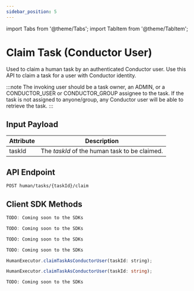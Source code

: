 ```yaml
---
sidebar_position: 5
---
```


import Tabs from '@theme/Tabs';
import TabItem from '@theme/TabItem';

# Claim Task (Conductor User)

Used to claim a human task by an authenticated Conductor user. Use this API to claim a task for a user with Conductor identity.

:::note
The invoking user should be a task owner, an ADMIN, or a CONDUCTOR_USER or CONDUCTOR_GROUP assignee to the task. If the task is not assigned to anyone/group, any Conductor user will be able to retrieve the task. 
:::

## Input Payload

| Attribute  | Description                                                |
|------------|------------------------------------------------------------| 
| taskId     | The *taskId* of the human task to be claimed. | 

## API Endpoint 

```
POST human/tasks/{taskId}/claim
```

## Client SDK Methods

<Tabs>
<TabItem value="Java" label="Java">

```java
TODO: Coming soon to the SDKs
```

</TabItem>
<TabItem value="Go" label="Go">

```go
TODO: Coming soon to the SDKs
```

</TabItem>
<TabItem value="Python" label="Python">

```python
TODO: Coming soon to the SDKs
```

</TabItem>
<TabItem value="CSharp" label="C#">

```csharp
TODO: Coming soon to the SDKs
```

</TabItem>
<TabItem value="JavaScript" label="JavaScript">

```javascript
HumanExecutor.claimTaskAsConductorUser(taskId: string);
```

</TabItem>
<TabItem value="Typescript" label="Typescript">

```typescript
HumanExecutor.claimTaskAsConductorUser(taskId: string);
```

</TabItem>
<TabItem value="Clojure" label="Clojure">

```clojure
TODO: Coming soon to the SDKs
```

</TabItem>
</Tabs>
